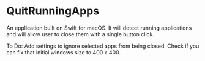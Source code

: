# QuitRunningApps

An application built on Swift for macOS. It will detect running applications and will allow user to close them with a single button click.

To Do:
Add settings to ignore selected apps from being closed.
Check if you can fix that initial windows size to 400 x 400.
